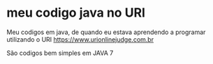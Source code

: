 # meu codigo java no URI

Meu codigos em java, de quando eu estava aprendendo a programar utilizando o URI https://www.urionlinejudge.com.br

São codigos bem simples em JAVA 7